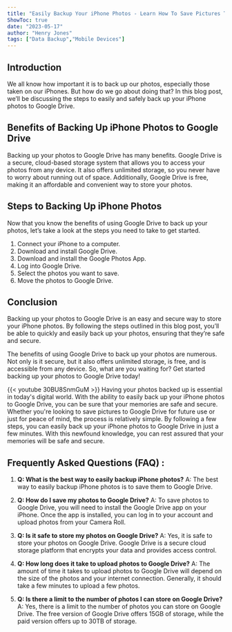 ```yaml
---
title: "Easily Backup Your iPhone Photos - Learn How To Save Pictures To Google Drive Now!"
ShowToc: true 
date: "2023-05-17"
author: "Henry Jones" 
tags: ["Data Backup","Mobile Devices"]
---
```

## Introduction 

We all know how important it is to back up our photos, especially those taken on our iPhones. But how do we go about doing that? In this blog post, we’ll be discussing the steps to easily and safely back up your iPhone photos to Google Drive. 

## Benefits of Backing Up iPhone Photos to Google Drive

Backing up your photos to Google Drive has many benefits. Google Drive is a secure, cloud-based storage system that allows you to access your photos from any device. It also offers unlimited storage, so you never have to worry about running out of space. Additionally, Google Drive is free, making it an affordable and convenient way to store your photos. 

## Steps to Backing Up iPhone Photos

Now that you know the benefits of using Google Drive to back up your photos, let’s take a look at the steps you need to take to get started. 

1. Connect your iPhone to a computer. 
2. Download and install Google Drive. 
3. Download and install the Google Photos App. 
4. Log into Google Drive. 
5. Select the photos you want to save. 
6. Move the photos to Google Drive. 

## Conclusion

Backing up your photos to Google Drive is an easy and secure way to store your iPhone photos. By following the steps outlined in this blog post, you’ll be able to quickly and easily back up your photos, ensuring that they’re safe and secure. 

The benefits of using Google Drive to back up your photos are numerous. Not only is it secure, but it also offers unlimited storage, is free, and is accessible from any device. So, what are you waiting for? Get started backing up your photos to Google Drive today!

{{< youtube 30BU8SnmGuM >}} 
Having your photos backed up is essential in today's digital world. With the ability to easily back up your iPhone photos to Google Drive, you can be sure that your memories are safe and secure. Whether you're looking to save pictures to Google Drive for future use or just for peace of mind, the process is relatively simple. By following a few steps, you can easily back up your iPhone photos to Google Drive in just a few minutes. With this newfound knowledge, you can rest assured that your memories will be safe and secure.

## Frequently Asked Questions (FAQ) :
1. **Q: What is the best way to easily backup iPhone photos?**
A: The best way to easily backup iPhone photos is to save them to Google Drive.

2. **Q: How do I save my photos to Google Drive?**
A: To save photos to Google Drive, you will need to install the Google Drive app on your iPhone. Once the app is installed, you can log in to your account and upload photos from your Camera Roll.

3. **Q: Is it safe to store my photos on Google Drive?**
A: Yes, it is safe to store your photos on Google Drive. Google Drive is a secure cloud storage platform that encrypts your data and provides access control.

4. **Q: How long does it take to upload photos to Google Drive?**
A: The amount of time it takes to upload photos to Google Drive will depend on the size of the photos and your internet connection. Generally, it should take a few minutes to upload a few photos.

5. **Q: Is there a limit to the number of photos I can store on Google Drive?**
A: Yes, there is a limit to the number of photos you can store on Google Drive. The free version of Google Drive offers 15GB of storage, while the paid version offers up to 30TB of storage.



